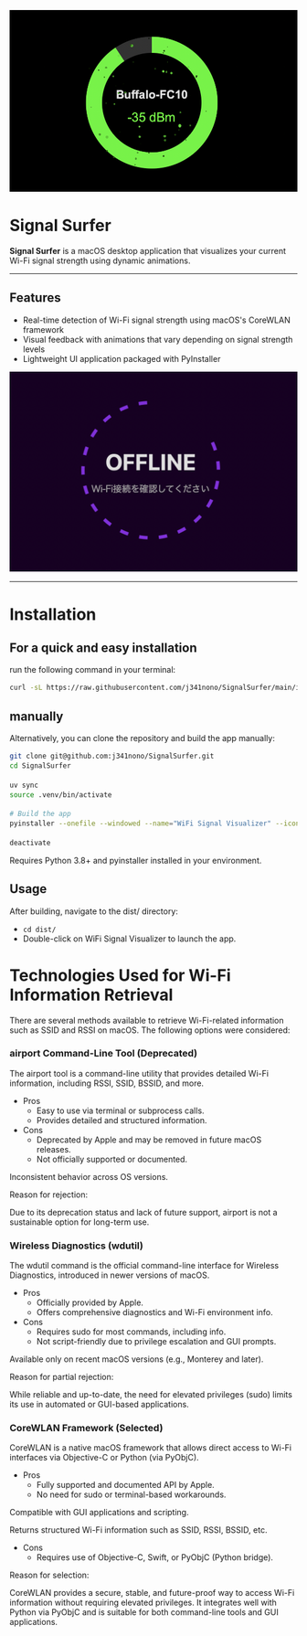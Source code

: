 ![project_banner](./assets/banner_online.png)

# Signal Surfer

**Signal Surfer** is a macOS desktop application that visualizes your current Wi-Fi signal strength using dynamic animations.

---

## Features

- Real-time detection of Wi-Fi signal strength using macOS's CoreWLAN framework
- Visual feedback with animations that vary depending on signal strength levels
- Lightweight UI application packaged with PyInstaller

![project_banner](./assets/banner_offline.png)

---

# Installation

## For a quick and easy installation
run the following command in your terminal:

```bash
curl -sL https://raw.githubusercontent.com/j341nono/SignalSurfer/main/install.sh | bash
```

## manually

Alternatively, you can clone the repository and build the app manually:

```bash
git clone git@github.com:j341nono/SignalSurfer.git
cd SignalSurfer

uv sync
source .venv/bin/activate

# Build the app
pyinstaller --onefile --windowed --name="WiFi Signal Visualizer" --icon=assets/app.icns src/__main__.py

deactivate
```
Requires Python 3.8+ and pyinstaller installed in your environment.

## Usage
After building, navigate to the dist/ directory:

- `cd dist/`
- Double-click on WiFi Signal Visualizer to launch the app.

# Technologies Used for Wi-Fi Information Retrieval
There are several methods available to retrieve Wi-Fi-related information such as SSID and RSSI on macOS. The following options were considered:

### airport Command-Line Tool (Deprecated)
The airport tool is a command-line utility that provides detailed Wi-Fi information, including RSSI, SSID, BSSID, and more.

- Pros
    - Easy to use via terminal or subprocess calls.
    - Provides detailed and structured information.
- Cons
    - Deprecated by Apple and may be removed in future macOS releases.
    - Not officially supported or documented.

Inconsistent behavior across OS versions.

Reason for rejection:

Due to its deprecation status and lack of future support, airport is not a sustainable option for long-term use.

### Wireless Diagnostics (wdutil)
The wdutil command is the official command-line interface for Wireless Diagnostics, introduced in newer versions of macOS.

- Pros
    - Officially provided by Apple.
    - Offers comprehensive diagnostics and Wi-Fi environment info.
- Cons
    - Requires sudo for most commands, including info.
    - Not script-friendly due to privilege escalation and GUI prompts.

Available only on recent macOS versions (e.g., Monterey and later).

Reason for partial rejection:

While reliable and up-to-date, the need for elevated privileges (sudo) limits its use in automated or GUI-based applications.

### CoreWLAN Framework (Selected)
CoreWLAN is a native macOS framework that allows direct access to Wi-Fi interfaces via Objective-C or Python (via PyObjC).

- Pros
    - Fully supported and documented API by Apple.
    - No need for sudo or terminal-based workarounds.

Compatible with GUI applications and scripting.

Returns structured Wi-Fi information such as SSID, RSSI, BSSID, etc.

- Cons
    - Requires use of Objective-C, Swift, or PyObjC (Python bridge).

Reason for selection:

CoreWLAN provides a secure, stable, and future-proof way to access Wi-Fi information without requiring elevated privileges. It integrates well with Python via PyObjC and is suitable for both command-line tools and GUI applications.